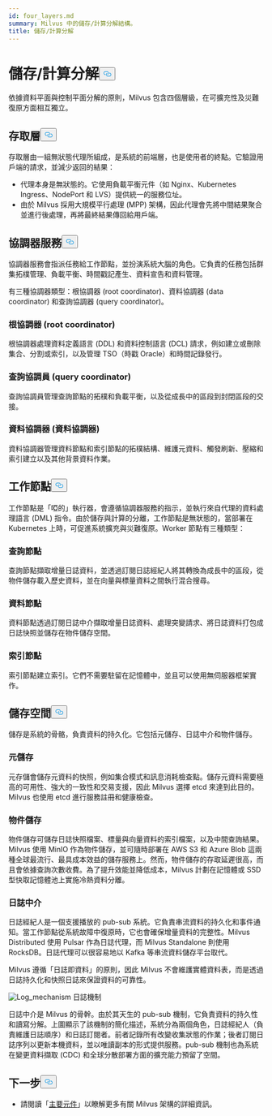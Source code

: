 ```yaml
---
id: four_layers.md
summary: Milvus 中的儲存/計算分解結構。
title: 儲存/計算分解
---
```

<h1 id="StorageComputing-Disaggregation" class="common-anchor-header">儲存/計算分解<button data-href="#StorageComputing-Disaggregation" class="anchor-icon" translate="no">
      <svg translate="no"
        aria-hidden="true"
        focusable="false"
        height="20"
        version="1.1"
        viewBox="0 0 16 16"
        width="16"
      >
        <path
          fill="#0092E4"
          fill-rule="evenodd"
          d="M4 9h1v1H4c-1.5 0-3-1.69-3-3.5S2.55 3 4 3h4c1.45 0 3 1.69 3 3.5 0 1.41-.91 2.72-2 3.25V8.59c.58-.45 1-1.27 1-2.09C10 5.22 8.98 4 8 4H4c-.98 0-2 1.22-2 2.5S3 9 4 9zm9-3h-1v1h1c1 0 2 1.22 2 2.5S13.98 12 13 12H9c-.98 0-2-1.22-2-2.5 0-.83.42-1.64 1-2.09V6.25c-1.09.53-2 1.84-2 3.25C6 11.31 7.55 13 9 13h4c1.45 0 3-1.69 3-3.5S14.5 6 13 6z"
        ></path>
      </svg>
    </button></h1><p>依據資料平面與控制平面分解的原則，Milvus 包含四個層級，在可擴充性及災難復原方面相互獨立。</p>
<h2 id="Access-layer" class="common-anchor-header">存取層<button data-href="#Access-layer" class="anchor-icon" translate="no">
      <svg translate="no"
        aria-hidden="true"
        focusable="false"
        height="20"
        version="1.1"
        viewBox="0 0 16 16"
        width="16"
      >
        <path
          fill="#0092E4"
          fill-rule="evenodd"
          d="M4 9h1v1H4c-1.5 0-3-1.69-3-3.5S2.55 3 4 3h4c1.45 0 3 1.69 3 3.5 0 1.41-.91 2.72-2 3.25V8.59c.58-.45 1-1.27 1-2.09C10 5.22 8.98 4 8 4H4c-.98 0-2 1.22-2 2.5S3 9 4 9zm9-3h-1v1h1c1 0 2 1.22 2 2.5S13.98 12 13 12H9c-.98 0-2-1.22-2-2.5 0-.83.42-1.64 1-2.09V6.25c-1.09.53-2 1.84-2 3.25C6 11.31 7.55 13 9 13h4c1.45 0 3-1.69 3-3.5S14.5 6 13 6z"
        ></path>
      </svg>
    </button></h2><p>存取層由一組無狀態代理所組成，是系統的前端層，也是使用者的終點。它驗證用戶端的請求，並減少返回的結果：</p>
<ul>
<li>代理本身是無狀態的。它使用負載平衡元件（如 Nginx、Kubernetes Ingress、NodePort 和 LVS）提供統一的服務位址。</li>
<li>由於 Milvus 採用大規模平行處理 (MPP) 架構，因此代理會先將中間結果聚合並進行後處理，再將最終結果傳回給用戶端。</li>
</ul>
<h2 id="Coordinator-service" class="common-anchor-header">協調器服務<button data-href="#Coordinator-service" class="anchor-icon" translate="no">
      <svg translate="no"
        aria-hidden="true"
        focusable="false"
        height="20"
        version="1.1"
        viewBox="0 0 16 16"
        width="16"
      >
        <path
          fill="#0092E4"
          fill-rule="evenodd"
          d="M4 9h1v1H4c-1.5 0-3-1.69-3-3.5S2.55 3 4 3h4c1.45 0 3 1.69 3 3.5 0 1.41-.91 2.72-2 3.25V8.59c.58-.45 1-1.27 1-2.09C10 5.22 8.98 4 8 4H4c-.98 0-2 1.22-2 2.5S3 9 4 9zm9-3h-1v1h1c1 0 2 1.22 2 2.5S13.98 12 13 12H9c-.98 0-2-1.22-2-2.5 0-.83.42-1.64 1-2.09V6.25c-1.09.53-2 1.84-2 3.25C6 11.31 7.55 13 9 13h4c1.45 0 3-1.69 3-3.5S14.5 6 13 6z"
        ></path>
      </svg>
    </button></h2><p>協調器服務會指派任務給工作節點，並扮演系統大腦的角色。它負責的任務包括群集拓樸管理、負載平衡、時間戳記產生、資料宣告和資料管理。</p>
<p>有三種協調器類型：根協調器 (root coordinator)、資料協調器 (data coordinator) 和查詢協調器 (query coordinator)。</p>
<h3 id="Root-coordinator-root-coord" class="common-anchor-header">根協調器 (root coordinator)</h3><p>根協調器處理資料定義語言 (DDL) 和資料控制語言 (DCL) 請求，例如建立或刪除集合、分割或索引，以及管理 TSO（時戳 Oracle）和時間記錄發行。</p>
<h3 id="Query-coordinator-query-coord" class="common-anchor-header">查詢協調員 (query coordinator)</h3><p>查詢協調員管理查詢節點的拓樸和負載平衡，以及從成長中的區段到封閉區段的交接。</p>
<h3 id="Data-coordinator-data-coord" class="common-anchor-header">資料協調器 (資料協調器)</h3><p>資料協調器管理資料節點和索引節點的拓樸結構、維護元資料、觸發刷新、壓縮和索引建立以及其他背景資料作業。</p>
<h2 id="Worker-nodes" class="common-anchor-header">工作節點<button data-href="#Worker-nodes" class="anchor-icon" translate="no">
      <svg translate="no"
        aria-hidden="true"
        focusable="false"
        height="20"
        version="1.1"
        viewBox="0 0 16 16"
        width="16"
      >
        <path
          fill="#0092E4"
          fill-rule="evenodd"
          d="M4 9h1v1H4c-1.5 0-3-1.69-3-3.5S2.55 3 4 3h4c1.45 0 3 1.69 3 3.5 0 1.41-.91 2.72-2 3.25V8.59c.58-.45 1-1.27 1-2.09C10 5.22 8.98 4 8 4H4c-.98 0-2 1.22-2 2.5S3 9 4 9zm9-3h-1v1h1c1 0 2 1.22 2 2.5S13.98 12 13 12H9c-.98 0-2-1.22-2-2.5 0-.83.42-1.64 1-2.09V6.25c-1.09.53-2 1.84-2 3.25C6 11.31 7.55 13 9 13h4c1.45 0 3-1.69 3-3.5S14.5 6 13 6z"
        ></path>
      </svg>
    </button></h2><p>工作節點是「啞的」執行器，會遵循協調器服務的指示，並執行來自代理的資料處理語言 (DML) 指令。由於儲存與計算的分離，工作節點是無狀態的，當部署在 Kubernetes 上時，可促進系統擴充與災難復原。Worker 節點有三種類型：</p>
<h3 id="Query-node" class="common-anchor-header">查詢節點</h3><p>查詢節點擷取增量日誌資料，並透過訂閱日誌經紀人將其轉換為成長中的區段，從物件儲存載入歷史資料，並在向量與標量資料之間執行混合搜尋。</p>
<h3 id="Data-node" class="common-anchor-header">資料節點</h3><p>資料節點透過訂閱日誌中介擷取增量日誌資料、處理突變請求、將日誌資料打包成日誌快照並儲存在物件儲存空間。</p>
<h3 id="Index-node" class="common-anchor-header">索引節點</h3><p>索引節點建立索引。它們不需要駐留在記憶體中，並且可以使用無伺服器框架實作。</p>
<h2 id="Storage" class="common-anchor-header">儲存空間<button data-href="#Storage" class="anchor-icon" translate="no">
      <svg translate="no"
        aria-hidden="true"
        focusable="false"
        height="20"
        version="1.1"
        viewBox="0 0 16 16"
        width="16"
      >
        <path
          fill="#0092E4"
          fill-rule="evenodd"
          d="M4 9h1v1H4c-1.5 0-3-1.69-3-3.5S2.55 3 4 3h4c1.45 0 3 1.69 3 3.5 0 1.41-.91 2.72-2 3.25V8.59c.58-.45 1-1.27 1-2.09C10 5.22 8.98 4 8 4H4c-.98 0-2 1.22-2 2.5S3 9 4 9zm9-3h-1v1h1c1 0 2 1.22 2 2.5S13.98 12 13 12H9c-.98 0-2-1.22-2-2.5 0-.83.42-1.64 1-2.09V6.25c-1.09.53-2 1.84-2 3.25C6 11.31 7.55 13 9 13h4c1.45 0 3-1.69 3-3.5S14.5 6 13 6z"
        ></path>
      </svg>
    </button></h2><p>儲存是系統的骨骼，負責資料的持久化。它包括元儲存、日誌中介和物件儲存。</p>
<h3 id="Meta-storage" class="common-anchor-header">元儲存</h3><p>元存儲會儲存元資料的快照，例如集合模式和訊息消耗檢查點。儲存元資料需要極高的可用性、強大的一致性和交易支援，因此 Milvus 選擇 etcd 來達到此目的。Milvus 也使用 etcd 進行服務註冊和健康檢查。</p>
<h3 id="Object-storage" class="common-anchor-header">物件儲存</h3><p>物件儲存可儲存日誌快照檔案、標量與向量資料的索引檔案，以及中間查詢結果。Milvus 使用 MinIO 作為物件儲存，並可隨時部署在 AWS S3 和 Azure Blob 這兩種全球最流行、最具成本效益的儲存服務上。然而，物件儲存的存取延遲很高，而且會依據查詢次數收費。為了提升效能並降低成本，Milvus 計劃在記憶體或 SSD 型快取記憶體池上實施冷熱資料分離。</p>
<h3 id="Log-broker" class="common-anchor-header">日誌中介</h3><p>日誌經紀人是一個支援播放的 pub-sub 系統。它負責串流資料的持久化和事件通知。當工作節點從系統故障中復原時，它也會確保增量資料的完整性。Milvus Distributed 使用 Pulsar 作為日誌代理，而 Milvus Standalone 則使用 RocksDB。日誌代理可以很容易地以 Kafka 等串流資料儲存平台取代。</p>
<p>Milvus 遵循「日誌即資料」的原則，因此 Milvus 不會維護實體資料表，而是透過日誌持久化和快照日誌來保證資料的可靠性。</p>
<p>
  
   <span class="img-wrapper"> <img translate="no" src="/docs/v2.4.x/assets/log_mechanism.png" alt="Log_mechanism" class="doc-image" id="log_mechanism" />
   </span> <span class="img-wrapper"> <span>日誌機制</span> </span></p>
<p>日誌中介是 Milvus 的骨幹。由於其天生的 pub-sub 機制，它負責資料的持久性和讀寫分解。上圖顯示了該機制的簡化描述，系統分為兩個角色，日誌經紀人（負責維護日誌順序）和日誌訂閱者。前者記錄所有改變收集狀態的作業；後者訂閱日誌序列以更新本機資料，並以唯讀副本的形式提供服務。pub-sub 機制也為系統在變更資料擷取 (CDC) 和全球分散部署方面的擴充能力預留了空間。</p>
<h2 id="Whats-next" class="common-anchor-header">下一步<button data-href="#Whats-next" class="anchor-icon" translate="no">
      <svg translate="no"
        aria-hidden="true"
        focusable="false"
        height="20"
        version="1.1"
        viewBox="0 0 16 16"
        width="16"
      >
        <path
          fill="#0092E4"
          fill-rule="evenodd"
          d="M4 9h1v1H4c-1.5 0-3-1.69-3-3.5S2.55 3 4 3h4c1.45 0 3 1.69 3 3.5 0 1.41-.91 2.72-2 3.25V8.59c.58-.45 1-1.27 1-2.09C10 5.22 8.98 4 8 4H4c-.98 0-2 1.22-2 2.5S3 9 4 9zm9-3h-1v1h1c1 0 2 1.22 2 2.5S13.98 12 13 12H9c-.98 0-2-1.22-2-2.5 0-.83.42-1.64 1-2.09V6.25c-1.09.53-2 1.84-2 3.25C6 11.31 7.55 13 9 13h4c1.45 0 3-1.69 3-3.5S14.5 6 13 6z"
        ></path>
      </svg>
    </button></h2><ul>
<li>請閱讀「<a href="/docs/zh-hant/v2.4.x/main_components.md">主要元件</a>」以瞭解更多有關 Milvus 架構的詳細資訊。</li>
</ul>
